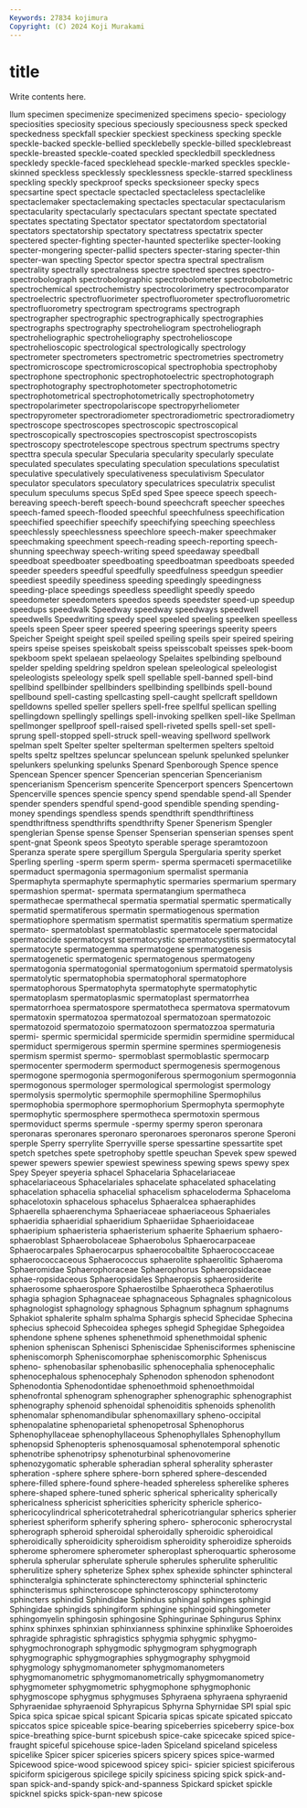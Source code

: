 ```yaml
---
Keywords: 27834 kojimura
Copyright: (C) 2024 Koji Murakami
---
```


# title

Write contents here.



llum specimen specimenize specimenized specimens specio- speciology speciosities
speciosity specious speciously speciousness speck specked speckedness speckfall speckier speckiest
speckiness specking speckle speckle-backed speckle-bellied specklebelly speckle-billed specklebreast speckle-breasted speckle-coated
speckled speckledbill speckledness speckledy speckle-faced specklehead speckle-marked speckles speckle-skinned speckless
specklessly specklessness speckle-starred speckliness speckling speckly speckproof specks specksioneer specky
specs specsartine spect spectacle spectacled spectacleless spectaclelike spectaclemaker spectaclemaking spectacles
spectacular spectacularism spectacularity spectacularly spectaculars spectant spectate spectated spectates spectating
Spectator spectator spectatordom spectatorial spectators spectatorship spectatory spectatress spectatrix specter
spectered specter-fighting specter-haunted specterlike specter-looking specter-mongering specter-pallid specters specter-staring specter-thin
specter-wan specting Spector spector spectra spectral spectralism spectrality spectrally spectralness
spectre spectred spectres spectro- spectrobolograph spectrobolographic spectrobolometer spectrobolometric spectrochemical spectrochemistry
spectrocolorimetry spectrocomparator spectroelectric spectrofluorimeter spectrofluorometer spectrofluorometric spectrofluorometry spectrogram spectrograms spectrograph
spectrographer spectrographic spectrographically spectrographies spectrographs spectrography spectroheliogram spectroheliograph spectroheliographic spectroheliography
spectrohelioscope spectrohelioscopic spectrological spectrologically spectrology spectrometer spectrometers spectrometric spectrometries spectrometry
spectromicroscope spectromicroscopical spectrophobia spectrophoby spectrophone spectrophonic spectrophotoelectric spectrophotograph spectrophotography spectrophotometer
spectrophotometric spectrophotometrical spectrophotometrically spectrophotometry spectropolarimeter spectropolariscope spectropyrheliometer spectropyrometer spectroradiometer spectroradiometric
spectroradiometry spectroscope spectroscopes spectroscopic spectroscopical spectroscopically spectroscopies spectroscopist spectroscopists spectroscopy
spectrotelescope spectrous spectrum spectrums spectry specttra specula specular Specularia specularity
specularly speculate speculated speculates speculating speculation speculations speculatist speculative speculatively
speculativeness speculativism Speculator speculator speculators speculatory speculatrices speculatrix speculist speculum
speculums specus SpEd sped Spee speece speech speech-bereaving speech-bereft speech-bound
speechcraft speecher speeches speech-famed speech-flooded speechful speechfulness speechification speechified speechifier
speechify speechifying speeching speechless speechlessly speechlessness speechlore speech-maker speechmaker speechmaking
speechment speech-reading speech-reporting speech-shunning speechway speech-writing speed speedaway speedball speedboat
speedboater speedboating speedboatman speedboats speeded speeder speeders speedful speedfully speedfulness
speedgun speedier speediest speedily speediness speeding speedingly speedingness speeding-place speedings
speedless speedlight speedly speedo speedometer speedometers speedos speeds speedster speed-up
speedup speedups speedwalk Speedway speedway speedways speedwell speedwells Speedwriting speedy
speel speeled speeling speelken speelless speels speen Speer speer speered
speering speerings speerity speers Speicher Speight speight speil speiled speiling
speils speir speired speiring speirs speise speises speiskobalt speiss speisscobalt
speisses spek-boom spekboom spekt spelaean spelaeology Spelaites spelbinding spelbound spelder
spelding speldring speldron spelean speleological speleologist speleologists speleology spelk spell
spellable spell-banned spell-bind spellbind spellbinder spellbinders spellbinding spellbinds spell-bound spellbound
spell-casting spellcasting spell-caught spellcraft spelldown spelldowns spelled speller spellers spell-free
spellful spellican spelling spellingdown spellingly spellings spell-invoking spellken spell-like Spellman
spellmonger spellproof spell-raised spell-riveted spells spell-set spell-sprung spell-stopped spell-struck spell-weaving
spellword spellwork spelman spelt Spelter spelter spelterman speltermen spelters speltoid
spelts speltz speltzes speluncar speluncean spelunk spelunked spelunker spelunkers spelunking
spelunks Spenard Spenborough Spence spence Spencean Spencer spencer Spencerian spencerian
Spencerianism spencerianism Spencerism spencerite Spencerport spencers Spencertown Spencerville spences spencie
spency spend spendable spend-all Spender spender spenders spendful spend-good spendible
spending spending-money spendings spendless spends spendthrift spendthriftiness spendthriftness spendthrifts spendthrifty
Spener Spenerism Spengler spenglerian Spense spense Spenser Spenserian spenserian spenses
spent spent-gnat Speonk speos Speotyto sperable sperage speramtozoon Speranza sperate
spere spergillum Spergula Spergularia sperity sperket Sperling sperling -sperm sperm
sperm- sperma spermaceti spermacetilike spermaduct spermagonia spermagonium spermalist spermania Spermaphyta
spermaphyte spermaphytic spermaries spermarium spermary spermashion spermat- spermata spermatangium spermatheca
spermathecae spermathecal spermatia spermatial spermatic spermatically spermatid spermatiferous spermatin spermatiogenous
spermation spermatiophore spermatism spermatist spermatitis spermatium spermatize spermato- spermatoblast spermatoblastic
spermatocele spermatocidal spermatocide spermatocyst spermatocystic spermatocystitis spermatocytal spermatocyte spermatogemma spermatogene
spermatogenesis spermatogenetic spermatogenic spermatogenous spermatogeny spermatogonia spermatogonial spermatogonium spermatoid spermatolysis
spermatolytic spermatophobia spermatophoral spermatophore spermatophorous Spermatophyta spermatophyte spermatophytic spermatoplasm spermatoplasmic
spermatoplast spermatorrhea spermatorrhoea spermatospore spermatotheca spermatova spermatovum spermatoxin spermatozoa spermatozoal
spermatozoan spermatozoic spermatozoid spermatozoio spermatozoon spermatozzoa spermaturia spermi- spermic spermicidal
spermicide spermidin spermidine spermiducal spermiduct spermigerous spermin spermine spermines spermiogenesis
spermism spermist spermo- spermoblast spermoblastic spermocarp spermocenter spermoderm spermoduct spermogenesis
spermogenous spermogone spermogonia spermogoniferous spermogonium spermogonnia spermogonous spermologer spermological spermologist
spermology spermolysis spermolytic spermophile spermophiline Spermophilus spermophobia spermophore spermophorium Spermophyta
spermophyte spermophytic spermosphere spermotheca spermotoxin spermous spermoviduct sperms spermule -spermy
spermy speron speronara speronaras speronares speronaro speronaroes speronaros sperone Speroni
sperple Sperry sperrylite Sperryville sperse spessartine spessartite spet spetch spetches
spete spetrophoby spettle speuchan Spevek spew spewed spewer spewers spewier
spewiest spewiness spewing spews spewy spex Spey Speyer speyeria sphacel
Sphacelaria Sphacelariaceae sphacelariaceous Sphacelariales sphacelate sphacelated sphacelating sphacelation sphacelia sphacelial
sphacelism sphaceloderma Sphaceloma sphacelotoxin sphacelous sphacelus Sphaeralcea sphaeraphides Sphaerella sphaerenchyma
Sphaeriaceae sphaeriaceous Sphaeriales sphaeridia sphaeridial sphaeridium Sphaeriidae Sphaerioidaceae sphaeripium sphaeristeria
sphaeristerium sphaerite Sphaerium sphaero- sphaeroblast Sphaerobolaceae Sphaerobolus Sphaerocarpaceae Sphaerocarpales Sphaerocarpus
sphaerocobaltite Sphaerococcaceae sphaerococcaceous Sphaerococcus sphaerolite sphaerolitic Sphaeroma Sphaeromidae Sphaerophoraceae Sphaerophorus
Sphaeropsidaceae sphae-ropsidaceous Sphaeropsidales Sphaeropsis sphaerosiderite sphaerosome sphaerospore Sphaerostilbe Sphaerotheca Sphaerotilus
sphagia sphagion Sphagnaceae sphagnaceous Sphagnales sphagnicolous sphagnologist sphagnology sphagnous Sphagnum
sphagnum sphagnums Sphakiot sphalerite sphalm sphalma Sphargis sphecid Sphecidae Sphecina
sphecius sphecoid Sphecoidea spheges sphegid Sphegidae Sphegoidea sphendone sphene sphenes
sphenethmoid sphenethmoidal sphenic sphenion spheniscan Sphenisci Spheniscidae Sphenisciformes spheniscine spheniscomorph
Spheniscomorphae spheniscomorphic Spheniscus spheno- sphenobasilar sphenobasilic sphenocephalia sphenocephalic sphenocephalous sphenocephaly
Sphenodon sphenodon sphenodont Sphenodontia Sphenodontidae sphenoethmoid sphenoethmoidal sphenofrontal sphenogram sphenographer
sphenographic sphenographist sphenography sphenoid sphenoidal sphenoiditis sphenoids sphenolith sphenomalar sphenomandibular
sphenomaxillary spheno-occipital sphenopalatine sphenoparietal sphenopetrosal Sphenophorus Sphenophyllaceae sphenophyllaceous Sphenophyllales Sphenophyllum
sphenopsid Sphenopteris sphenosquamosal sphenotemporal sphenotic sphenotribe sphenotripsy sphenoturbinal sphenovomerine sphenozygomatic
spherable spheradian spheral spherality spheraster spheration -sphere sphere sphere-born sphered
sphere-descended sphere-filled sphere-found sphere-headed sphereless spherelike spheres sphere-shaped sphere-tuned spheric
spherical sphericality spherically sphericalness sphericist sphericities sphericity sphericle spherico- sphericocylindrical
sphericotetrahedral sphericotriangular spherics spherier spheriest spheriform spherify sphering sphero- spheroconic
spherocrystal spherograph spheroid spheroidal spheroidally spheroidic spheroidical spheroidically spheroidicity spheroidism
spheroidity spheroidize spheroids spherome spheromere spherometer spheroplast spheroquartic spherosome spherula
spherular spherulate spherule spherules spherulite spherulitic spherulitize sphery spheterize Sphex
sphex sphexide sphincter sphincteral sphincteralgia sphincterate sphincterectomy sphincterial sphincteric sphincterismus
sphincteroscope sphincteroscopy sphincterotomy sphincters sphindid Sphindidae Sphindus sphingal sphinges sphingid
Sphingidae sphingids sphingiform sphingine sphingoid sphingometer sphingomyelin sphingosin sphingosine Sphingurinae
Sphingurus Sphinx sphinx sphinxes sphinxian sphinxianness sphinxine sphinxlike Sphoeroides sphragide
sphragistic sphragistics sphygmia sphygmic sphygmo- sphygmochronograph sphygmodic sphygmogram sphygmograph sphygmographic
sphygmographies sphygmography sphygmoid sphygmology sphygmomanometer sphygmomanometers sphygmomanometric sphygmomanometrically sphygmomanometry sphygmometer
sphygmometric sphygmophone sphygmophonic sphygmoscope sphygmus sphygmuses Sphyraena sphyraena sphyraenid Sphyraenidae
sphyraenoid Sphyrapicus Sphyrna Sphyrnidae SPI spial spic Spica spica spicae
spical spicant Spicaria spicas spicate spicated spiccato spiccatos spice spiceable
spice-bearing spiceberries spiceberry spice-box spice-breathing spice-burnt spicebush spice-cake spicecake spiced
spice-fraught spiceful spicehouse spice-laden Spiceland spiceland spiceless spicelike Spicer spicer
spiceries spicers spicery spices spice-warmed Spicewood spice-wood spicewood spicey spici-
spicier spiciest spiciferous spiciform spicigerous spicilege spicily spiciness spicing spick
spick-and-span spick-and-spandy spick-and-spanness Spickard spicket spickle spicknel spicks spick-span-new spicose
